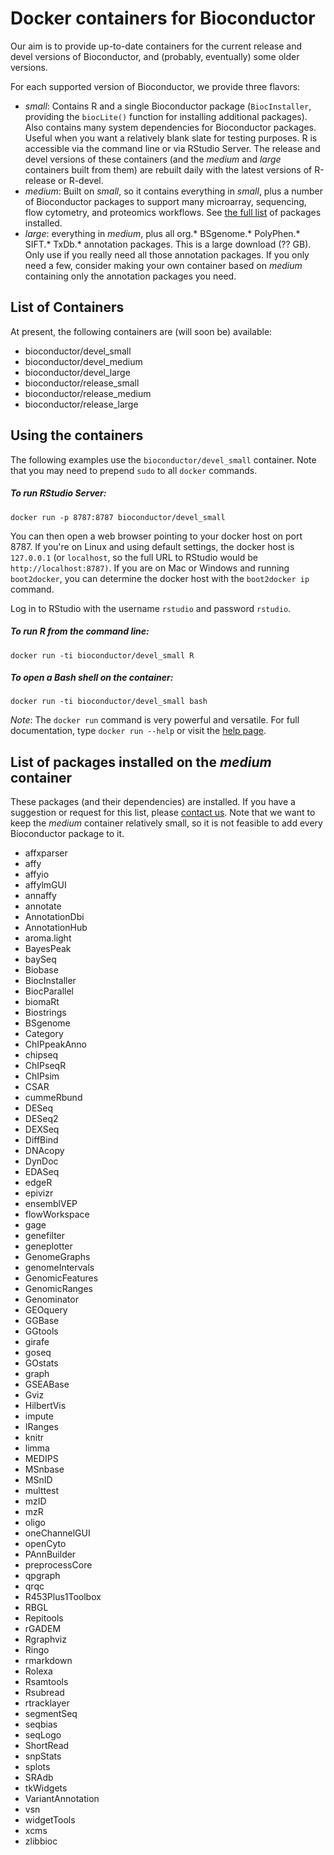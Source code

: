 # Docker containers for Bioconductor

Our aim is to provide up-to-date containers for the current 
release and devel versions of Bioconductor, and (probably, eventually)
some older versions.

For each supported version of Bioconductor, we provide three
flavors:

* *small*: Contains R and a single Bioconductor package (`BiocInstaller`,
  providing the `biocLite()` function for installing additional
  packages).
  Also contains many system dependencies for Bioconductor packages.
  Useful when you want a relatively blank slate for testing purposes. 
  R is accessible via the command line or via RStudio Server.
  The release and devel versions of these containers (and the 
  *medium* and *large* containers built from them) are rebuilt
  daily with the latest versions of R-release or R-devel.
* *medium*: Built on *small*, so it contains everything in *small*, plus
  a number of Bioconductor packages to support many microarray, sequencing,
  flow cytometry, and proteomics workflows. See [the full list](#the-full-list)
  of packages installed.
* *large*: everything in *medium*, plus all 
  org.\* BSgenome.\* PolyPhen.\* SIFT.\* TxDb.\* annotation packages.
  This is a large download (?? GB). Only use if you really
  need all those annotation packages. If you only need
  a few, consider making your own container based on
  *medium* containing only the annotation packages
  you need.

## List of Containers

At present, the following containers <strikethrough>are</strikethrough>
(will soon be) available:

* bioconductor/devel_small
* bioconductor/devel_medium
* bioconductor/devel_large
* bioconductor/release_small
* bioconductor/release_medium
* bioconductor/release_large
<!--
* bioconductor/2.14_small
* bioconductor/2.14_medium
* bioconductor/2.14_large
-->

## Using the containers

The following examples use the `bioconductor/devel_small` container.
Note that you may need to prepend `sudo` to all `docker` commands.

##### To run RStudio Server:

    docker run -p 8787:8787 bioconductor/devel_small

You can then open a web browser pointing to your docker host on port 8787.
If you're on Linux and using default settings, the docker host is
`127.0.0.1` (or `localhost`, so the full URL to RStudio would be
`http://localhost:8787)`. If you are on Mac or Windows and running
`boot2docker`, you can determine the docker host with the
`boot2docker ip` command.

Log in to RStudio with the username `rstudio` and password `rstudio`.

##### To run R from the command line:

    docker run -ti bioconductor/devel_small R

##### To open a Bash shell on the container:

    docker run -ti bioconductor/devel_small bash

*Note*: The `docker run` command is very powerful and versatile. 
For full documentation, type `docker run --help` or visit
the [help page](https://docs.docker.com/reference/run/).

<a name="the-full-list"></a>
## List of packages installed on the *medium* container

These packages (and their dependencies) are installed.
If you have a suggestion or request for this list, please
[contact us](http://www.bioconductor.org/help/support/).
Note that we want to keep the *medium* container relatively
small, so it is not feasible to add every Bioconductor package to it.

* affxparser
* affy
* affyio
* affylmGUI
* annaffy
* annotate
* AnnotationDbi
* AnnotationHub
* aroma.light
* BayesPeak
* baySeq
* Biobase
* BiocInstaller
* BiocParallel
* biomaRt
* Biostrings
* BSgenome
* Category
* ChIPpeakAnno
* chipseq
* ChIPseqR
* ChIPsim
* CSAR
* cummeRbund
* DESeq
* DESeq2
* DEXSeq
* DiffBind
* DNAcopy
* DynDoc
* EDASeq
* edgeR
* epivizr
* ensemblVEP
* flowWorkspace
* gage
* genefilter
* geneplotter
* GenomeGraphs
* genomeIntervals
* GenomicFeatures
* GenomicRanges
* Genominator
* GEOquery
* GGBase
* GGtools
* girafe
* goseq
* GOstats
* graph
* GSEABase
* Gviz
* HilbertVis
* impute
* IRanges
* knitr
* limma
* MEDIPS
* MSnbase
* MSnID
* multtest
* mzID
* mzR
* oligo
* oneChannelGUI
* openCyto
* PAnnBuilder
* preprocessCore
* qpgraph
* qrqc
* R453Plus1Toolbox
* RBGL
* Repitools
* rGADEM
* Rgraphviz
* Ringo
* rmarkdown
* Rolexa
* Rsamtools
* Rsubread
* rtracklayer
* segmentSeq
* seqbias
* seqLogo
* ShortRead
* snpStats
* splots
* SRAdb
* tkWidgets
* VariantAnnotation
* vsn
* widgetTools
* xcms
* zlibbioc